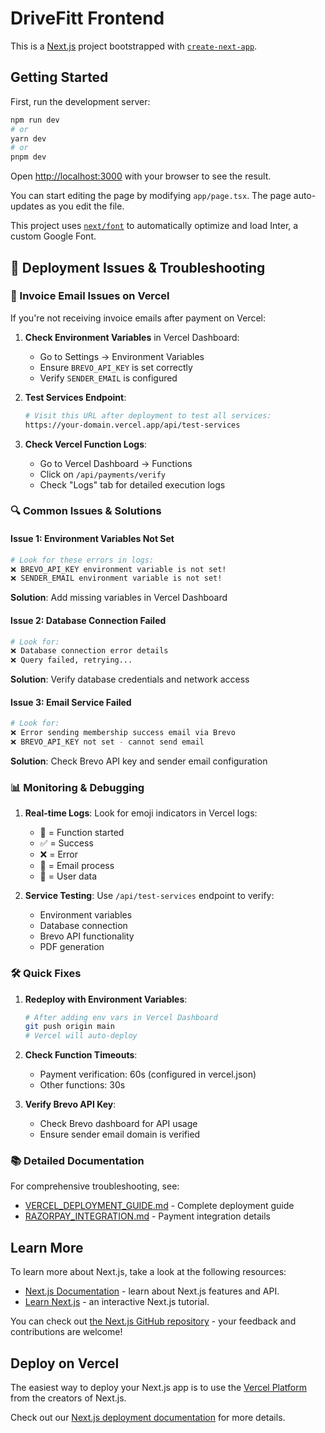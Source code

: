 # DriveFitt Frontend

This is a [Next.js](https://nextjs.org/) project bootstrapped with [`create-next-app`](https://github.com/vercel/next.js/tree/canary/packages/create-next-app).

## Getting Started

First, run the development server:

```bash
npm run dev
# or
yarn dev
# or
pnpm dev
```

Open [http://localhost:3000](http://localhost:3000) with your browser to see the result.

You can start editing the page by modifying `app/page.tsx`. The page auto-updates as you edit the file.

This project uses [`next/font`](https://nextjs.org/docs/basic-features/font-optimization) to automatically optimize and load Inter, a custom Google Font.

## 🚀 Deployment Issues & Troubleshooting

### 📧 Invoice Email Issues on Vercel

If you're not receiving invoice emails after payment on Vercel:

1. **Check Environment Variables** in Vercel Dashboard:

   - Go to Settings → Environment Variables
   - Ensure `BREVO_API_KEY` is set correctly
   - Verify `SENDER_EMAIL` is configured

2. **Test Services Endpoint**:

   ```bash
   # Visit this URL after deployment to test all services:
   https://your-domain.vercel.app/api/test-services
   ```

3. **Check Vercel Function Logs**:
   - Go to Vercel Dashboard → Functions
   - Click on `/api/payments/verify`
   - Check "Logs" tab for detailed execution logs

### 🔍 Common Issues & Solutions

#### Issue 1: Environment Variables Not Set

```bash
# Look for these errors in logs:
❌ BREVO_API_KEY environment variable is not set!
❌ SENDER_EMAIL environment variable is not set!
```

**Solution**: Add missing variables in Vercel Dashboard

#### Issue 2: Database Connection Failed

```bash
# Look for:
❌ Database connection error details
❌ Query failed, retrying...
```

**Solution**: Verify database credentials and network access

#### Issue 3: Email Service Failed

```bash
# Look for:
❌ Error sending membership success email via Brevo
❌ BREVO_API_KEY not set - cannot send email
```

**Solution**: Check Brevo API key and sender email configuration

### 📊 Monitoring & Debugging

1. **Real-time Logs**: Look for emoji indicators in Vercel logs:

   - 🚀 = Function started
   - ✅ = Success
   - ❌ = Error
   - 📧 = Email process
   - 👤 = User data

2. **Service Testing**: Use `/api/test-services` endpoint to verify:
   - Environment variables
   - Database connection
   - Brevo API functionality
   - PDF generation

### 🛠️ Quick Fixes

1. **Redeploy with Environment Variables**:

   ```bash
   # After adding env vars in Vercel Dashboard
   git push origin main
   # Vercel will auto-deploy
   ```

2. **Check Function Timeouts**:

   - Payment verification: 60s (configured in vercel.json)
   - Other functions: 30s

3. **Verify Brevo API Key**:
   - Check Brevo dashboard for API usage
   - Ensure sender email domain is verified

### 📚 Detailed Documentation

For comprehensive troubleshooting, see:

- [VERCEL_DEPLOYMENT_GUIDE.md](./VERCEL_DEPLOYMENT_GUIDE.md) - Complete deployment guide
- [RAZORPAY_INTEGRATION.md](./RAZORPAY_INTEGRATION.md) - Payment integration details

## Learn More

To learn more about Next.js, take a look at the following resources:

- [Next.js Documentation](https://nextjs.org/docs) - learn about Next.js features and API.
- [Learn Next.js](https://nextjs.org/learn) - an interactive Next.js tutorial.

You can check out [the Next.js GitHub repository](https://github.com/vercel/next.js/) - your feedback and contributions are welcome!

## Deploy on Vercel

The easiest way to deploy your Next.js app is to use the [Vercel Platform](https://vercel.com/new?utm_medium=default-template&filter=next.js&utm_source=create-next-app&utm_campaign=create-next-app-readme) from the creators of Next.js.

Check out our [Next.js deployment documentation](https://nextjs.org/docs/deployment) for more details.
